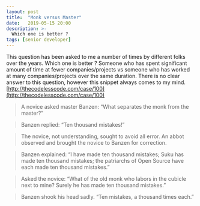 ```yaml
---
layout: post
title:  "Monk versus Master"
date:   2019-05-15 20:00
description: >-
  Which one is better ?
tags: [senior developer]
---
```


This question has been asked to me a number of times by different folks over the years. Which one is better ? Someone who has spent significant amount of time at fewer companies/projects vs someone who has worked at many companies/projects over the same duration. There is no clear answer to this question, however this snippet always comes to my mind.
[http://thecodelesscode.com/case/100](http://thecodelesscode.com/case/100)

> A novice asked master Banzen: “What separates the monk from the master?”

> Banzen replied: “Ten thousand mistakes!”

> The novice, not understanding, sought to avoid all error. An abbot observed and brought the novice to Banzen for correction.

> Banzen explained: “I have made ten thousand mistakes; Suku has made ten thousand mistakes; the patriarchs of Open Source have each made ten thousand mistakes.”

> Asked the novice: “What of the old monk who labors in the cubicle next to mine? Surely he has made ten thousand mistakes.”

> Banzen shook his head sadly. “Ten mistakes, a thousand times each.”